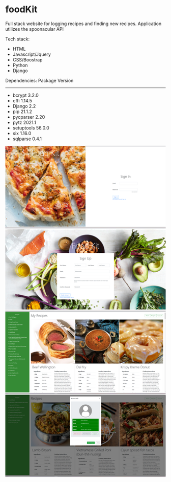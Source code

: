 # foodKit
Full stack website for logging recipes and finding new recipes. Application utilizes the spoonacular API

Tech stack:
- HTML
- Javascript/Jquery
- CSS/Boostrap
- Python
- Django

Dependencies:
Package    Version
---------- -------
- bcrypt     3.2.0
- cffi       1.14.5
- Django     2.2
- pip        21.1.2
- pycparser  2.20
- pytz       2021.1
- setuptools 56.0.0
- six        1.16.0
- sqlparse   0.4.1

![Project Screenshots](https://github.com/lilipach/foodKit/blob/main/Project%20Screen%20Shots/Sign_in.png)
![Project Screenshots](https://github.com/lilipach/foodKit/blob/main/Project%20Screen%20Shots/Sign_up.png)
![Project Screenshots](https://github.com/lilipach/foodKit/blob/main/Project%20Screen%20Shots/home_page.png)
![Project Screenshots](https://github.com/lilipach/foodKit/blob/main/Project%20Screen%20Shots/recipes_and_account.png)

